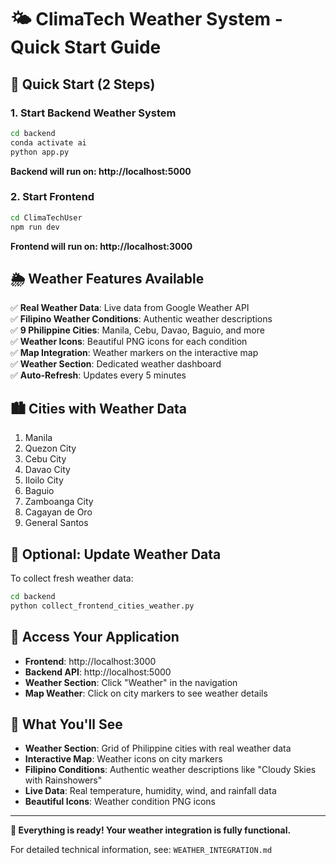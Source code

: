# 🌤️ ClimaTech Weather System - Quick Start Guide

## 🚀 **Quick Start (2 Steps)**

### **1. Start Backend Weather System**
```bash
cd backend
conda activate ai
python app.py
```
**Backend will run on: http://localhost:5000**

### **2. Start Frontend**
```bash
cd ClimaTechUser
npm run dev
```
**Frontend will run on: http://localhost:3000**

## 🌦️ **Weather Features Available**

✅ **Real Weather Data**: Live data from Google Weather API  
✅ **Filipino Weather Conditions**: Authentic weather descriptions  
✅ **9 Philippine Cities**: Manila, Cebu, Davao, Baguio, and more  
✅ **Weather Icons**: Beautiful PNG icons for each condition  
✅ **Map Integration**: Weather markers on the interactive map  
✅ **Weather Section**: Dedicated weather dashboard  
✅ **Auto-Refresh**: Updates every 5 minutes  

## 🏙️ **Cities with Weather Data**

1. Manila
2. Quezon City  
3. Cebu City
4. Davao City
5. Iloilo City
6. Baguio
7. Zamboanga City
8. Cagayan de Oro
9. General Santos

## 🔧 **Optional: Update Weather Data**

To collect fresh weather data:
```bash
cd backend
python collect_frontend_cities_weather.py
```

## 📱 **Access Your Application**

- **Frontend**: http://localhost:3000
- **Backend API**: http://localhost:5000
- **Weather Section**: Click "Weather" in the navigation
- **Map Weather**: Click on city markers to see weather details

## 🎯 **What You'll See**

- **Weather Section**: Grid of Philippine cities with real weather data
- **Interactive Map**: Weather icons on city markers
- **Filipino Conditions**: Authentic weather descriptions like "Cloudy Skies with Rainshowers"
- **Live Data**: Real temperature, humidity, wind, and rainfall data
- **Beautiful Icons**: Weather condition PNG icons

---

**🎉 Everything is ready! Your weather integration is fully functional.**

For detailed technical information, see: `WEATHER_INTEGRATION.md` 